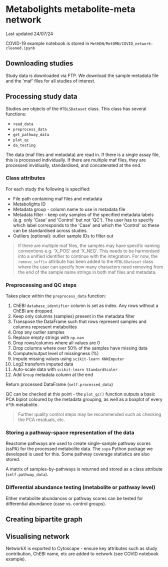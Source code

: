 # Metabolights metabolite-meta network
Last updated 24/07/24

COVID-19 example notebook is stored in `MetHDN/MetDMN/COVID_network-cleaned.ipynb`

## Downloading studies
Study data is downloaded via FTP. We download the sample metadata file and the 'maf' files for all studies of interest. 

## Processing study data
Studies are objects of the `MTBLSDataset` class. This class has several functions:
- `read_data`
- `preprocess_data`
- `get_pathway_data`
- `plot_qc`
- `da_testing`

The data (maf files and metadata) are read in. If there is a single assay file, this is processed individually. If there are multiple maf files, they are processed invidiually, standardised, and concatenated at the end.

### Class attributes 
For each study the following is specified:
- File path containing maf files and metadata
- Metabolights ID
- Metadata group - column name to use in metadata file
- Metadata filter - keep only samples of the specified metadata labels (e.g. only 'Case' and 'Control' but not 'QC'). The user has to specify which label corresponds to the 'Case' and which the 'Control' so these can be standardised across studies. 
- Outliers (optional): outlier sample IDs to filter out

> If there are multiple maf files, the samples may have specific naming conventions e.g. 'X_POS' and 'X_NEG'. This needs to be harmonised into a unified identifier to continue with the integration. For now, the `remove_suffix` attribute has been added to the `MTBLSDataset` class where the user can specify how many characters need removing from the end of the sample name strings in both maf files and metadata. 

### Preprocessing and QC steps
Takes place within the `preprocess_data` function:

1. ChEBI `database_identifier` column is set as index. Any rows without a ChEBI are dropped.
2. Keep only columns (samples) present in the metadata filter 
3. Transpose the DataFrame such that rows represent samples and columns represent metabolites
4. Drop any outlier samples
5. Replace empty strings with `np.nan`
6. Drop rows/columns where all values are 0
7. Drop columns where over 50% of the samples have missing data
8. Compute/output level of missingness (%)
9. Impute missing values using `scikit-learn KNNImputer` 
10. Log2 transform imputed data
11. Auto-scale data with `scikit-learn StandardScaler`
12. Add `Group` metadata column at the end

Return processed DataFrame (`self.processed_data`)

QC can be checked at this point - the `plot_qc()` function outputs a basic PCA biplot coloured by the metadata grouping, as well as a boxplot of every n^th metabolite. 

> Further quality control steps may be recommended such as checking the PCA residuals, etc.

### Storing a pathway-space representation of the data
Reactome pathways are used to create single-sample pathway scores (ssPA) for the processed metabolite data. The `sspa` Python package we developed is used for this. Some pathway coverage statistics are also stored. 

A matrix of samples-by-pathways is returned and stored as a class attribute (`self.pathway_data`). 

### Differential abundance testing (metabolite or pathway level)
Either metabolite abundances or pathway scores can be tested for differential abundance (case vs. control groups). 

## Creating bipartite graph


## Visualising network
NetworkX is exported to Cytoscape - ensure key attributes such as study contribution, ChEBI name, etc are added to network (see COVID notebook example).
